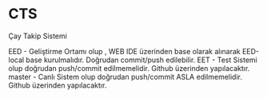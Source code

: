 # CTS
Çay Takip Sistemi

EED - Geliştirme Ortamı olup , WEB IDE üzerinden base olarak alınarak EED-local base kurulmalıdır. Doğrudan commit/push edilebilir.
EET - Test Sistemi olup doğrudan push/commit edilmemelidir. Github üzerinden yapılacaktır.
master - Canlı Sistem olup doğrudan push/commit ASLA edilmemelidir. Github üzerinden yapılacaktır.
